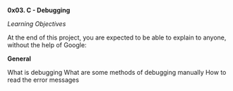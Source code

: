 **0x03. C - Debugging**

_Learning Objectives_

At the end of this project, you are expected to be able to explain to anyone, without the help of Google:

**General**

What is debugging
What are some methods of debugging manually
How to read the error messages
